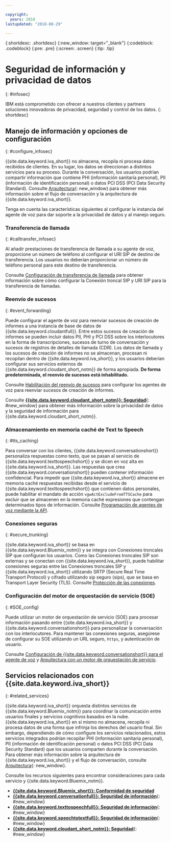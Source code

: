 ```yaml
---

copyright:
  years: 2018
lastupdated: "2018-08-29"

---
```


{:shortdesc: .shortdesc}
{:new_window: target="_blank"}
{:codeblock: .codeblock}
{:pre: .pre}
{:screen: .screen}
{:tip: .tip}


# Seguridad de información y privacidad de datos
{: #infosec}

IBM está comprometido con ofrecer a nuestros clientes y partners soluciones innovadoras de privacidad, seguridad y control de los datos.
{: shortdesc}

## Manejo de información y opciones de configuración
{: #configure_infosec}

{{site.data.keyword.iva_short}} no almacena, recopila ni procesa datos recibidos de clientes. En su lugar, los datos se direccionan a distintos servicios para su proceso. Durante la conversación, los usuarios podrían compartir información que contiene PHI (información sanitaria personal), PII (información de identificación personal) o datos PCI DSS (PCI Data Security Standard). Consulte [Arquitectura](about.html#architecture){: new_window} para obtener más información sobre el flujo de conversación y la arquitectura de {{site.data.keyword.iva_short}}.

Tenga en cuenta las características siguientes al configurar la instancia del agente de voz para dar soporte a la privacidad de datos y al manejo seguro.

### Transferencia de llamada
{:  #calltransfer_infosec}

Al añadir prestaciones de transferencia de llamada a su agente de voz, proporcione un número de teléfono al configurar el URI SIP de destino de transferencia. Los usuarios no deberían proporcionar un número de teléfono personal para este destino de transferencia.

Consulte [Configuración de transferencia de llamada](call-transfer.html) para obtener información sobre cómo configurar la Conexión troncal SIP y URI SIP para la transferencia de llamadas.

### Reenvío de sucesos
{: #event_forwarding}

Puede configurar el agente de voz para reenviar sucesos de creación de informes a una instancia de base de datos de {{site.data.keyword.cloudantfull}}. Entre estos sucesos de creación de informes se pueden incluir datos PII, PHI y PCI DSS sobre los interlocutores en la forma de transcripciones, sucesos de turno de conversación y sucesos de registros de detalles de llamada (CDR). Los datos de llamada y los sucesos de creación de informes no se almacenan, procesan ni recopilan dentro de {{site.data.keyword.iva_short}}, y los usuarios deberían configurar sus servicios externos de {{site.data.keyword.cloudant_short_notm}} de forma apropiada. **De forma predeterminada, el reenvío de sucesos está inhabilitado.**

Consulte [Habilitación del reenvío de sucesos](event-forwarding.html) para configurar los agentes de voz para reenviar sucesos de creación de informes.

Consulte [**{{site.data.keyword.cloudant_short_notm}}: Seguridad**](../Cloudant/offerings/security.html#security){: #new_window} para obtener más información sobre la privacidad de datos y la seguridad de información para {{site.data.keyword.cloudant_short_notm}}.

### Almacenamiento en memoria caché de Text to Speech
{: #tts_caching}

Para conversar con los clientes, {{site.data.keyword.conversationshort}} personaliza respuestas como texto, que se pasan al servicio de {{site.data.keyword.texttospeechshort}} y se dicen en voz alta en {{site.data.keyword.iva_short}}. Las respuestas que crea {{site.data.keyword.conversationshort}} pueden contener información confidencial. Para impedir que {{site.data.keyword.iva_short}} almacene en memoria caché respuestas recibidas desde el servicio de {{site.data.keyword.texttospeechshort}} que contienen datos personales, puede habilitar el mandato de acción `vgwActExcludeFromTTSCache` para excluir que se almacenen en la memoria caché expresiones que contengan determinados tipos de información. Consulte [Programación de agentes de voz mediante la API](api.html#action-sequencess).

### Conexiones seguras
{: #secure_trunking}

{{site.data.keyword.iva_short}} se basa en {{site.data.keyword.Bluemix_notm}} y se integra con Conexiones troncales SIP que configuran los usuarios. Como las Conexiones troncales SIP son externas y se conectan con {{site.data.keyword.iva_short}}, puede habilitar conexiones seguras entre las Conexiones troncales SIP y {{site.data.keyword.iva_short}} utilizando SRTP (Secure Real Time Transport Protocol) y cifrado utilizando sip seguro (sips), que se basa en Transport Layer Security (TLS). Consulte [Protección de las conexiones](secure-trunking.html).

### Configuración del motor de orquestación de servicio (SOE)
{: #SOE_config}

Puede utilizar un motor de orquestación de servicio (SOE) para procesar información pasando entre {{site.data.keyword.iva_short}} y {{site.data.keyword.conversationshort}} para personalizar la conversación con los interlocutores. Para mantener las conexiones seguras, asegúrese de configurar su SOE utilizando un URL seguro, `https`, y autenticación de usuario.

Consulte [Configuración de {{site.data.keyword.conversationshort}} para el agente de voz](managing.html#conversation_va) y [Arquitectura con un motor de orquestación de servicio](about.html#arch-soe).

## Servicios relacionados con {{site.data.keyword.iva_short}}
{: #related_services}

{{site.data.keyword.iva_short}} orquesta distintos servicios de {{site.data.keyword.Bluemix_notm}} para coordinar la comunicación entre usuarios finales y servicios cognitivos basados en la nube. {{site.data.keyword.iva_short}} en sí mismo no almacena, recopila ni procesa datos de una forma que infrinja los derechos del usuario final. Sin embargo, dependiendo de cómo configure los servicios relacionados, estos servicios integrados podrían recopilar PHI (información sanitaria personal), PII (información de identificación personal) o datos PCI DSS (PCI Data Security Standard) que los usuarios comparten durante la conversación. Para obtener más información sobre la arquitectura de {{site.data.keyword.iva_short}} y el flujo de conversación, consulte [Arquitectura](about.html#architecture){: new_window}.

Consulte los recursos siguientes para encontrar consideraciones para cada servicio y {{site.data.keyword.Bluemix_notm}}.

  * [**{{site.data.keyword.Bluemix_short}}: Conformidad de seguridad**](../../security/compliance.html)
  * [**{{site.data.keyword.conversationfull}}: Seguridad de información**](../conversation/information-security.html){: #new_window}
  * [**{{site.data.keyword.texttospeechfull}}: Seguridad de información**](../text-to-speech/information-security.html){: #new_window}
  * [**{{site.data.keyword.speechtotextfull}}: Seguridad de información**](../speech-to-text/information-security.html){: #new_window}
  * [**{{site.data.keyword.cloudant_short_notm}}: Seguridad**](../Cloudant/offerings/security.html#security){: #new_window}
